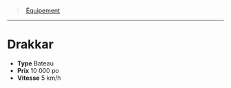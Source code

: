 ﻿---
!EquipmentItem
Type: Bateau
Price: 10 000 po
Speed: 5 km/h
Id: equipment_hd.md#drakkar
ParentLink: equipment_hd.md#Équipement
Name: Drakkar
ParentName: Équipement
NameLevel: 1
Attributes: {}
---
> [Équipement](hd_equipment.md)

---

# Drakkar

- **Type** Bateau
- **Prix** 10 000 po
- **Vitesse** 5 km/h

